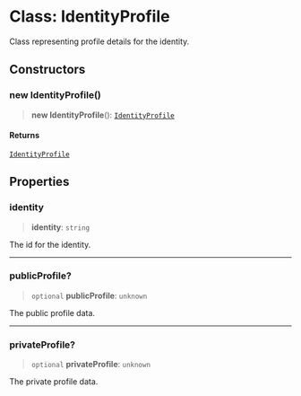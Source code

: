 # Class: IdentityProfile

Class representing profile details for the identity.

## Constructors

### new IdentityProfile()

> **new IdentityProfile**(): [`IdentityProfile`](IdentityProfile.md)

#### Returns

[`IdentityProfile`](IdentityProfile.md)

## Properties

### identity

> **identity**: `string`

The id for the identity.

***

### publicProfile?

> `optional` **publicProfile**: `unknown`

The public profile data.

***

### privateProfile?

> `optional` **privateProfile**: `unknown`

The private profile data.
